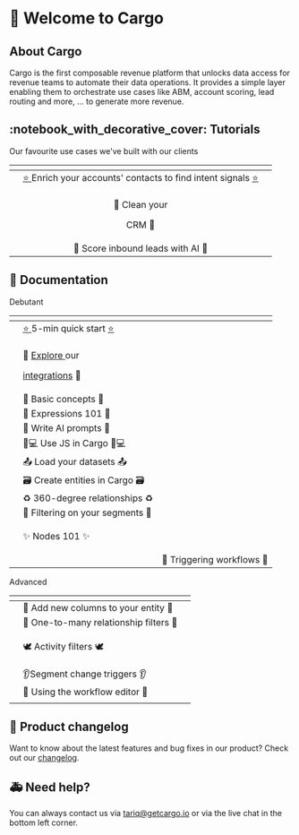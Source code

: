 # 🎉 Welcome to Cargo

## About Cargo

Cargo is the first composable revenue platform that unlocks data access for revenue teams to automate their data operations. It provides a simple layer enabling them to orchestrate use cases like ABM, account scoring, lead routing and more, … to generate more revenue.

## :notebook\_with\_decorative\_cover: Tutorials <a href="#where-to-start" id="where-to-start"></a>

Our favourite use cases we've built with our clients

<table data-view="cards"><thead><tr><th></th><th align="center"></th><th></th></tr></thead><tbody><tr><td></td><td align="center"><a href="getting-started/set-up-your-cargo-in-5-mins.md">⭐️ </a>Enrich your accounts' contacts to find intent signals  <a href="getting-started/set-up-your-cargo-in-5-mins.md">⭐</a></td><td></td></tr><tr><td></td><td align="center"><p>  🚧 Clean your </p><p>CRM 🚧</p></td><td></td></tr><tr><td></td><td align="center">    🚧 Score inbound leads with AI 🚧</td><td></td></tr></tbody></table>

## :scroll: Documentation

Debutant

<table data-view="cards"><thead><tr><th></th><th></th><th></th></tr></thead><tbody><tr><td></td><td>     <a href="getting-started/set-up-your-cargo-in-5-mins.md">⭐️ </a>5-min quick start <a href="getting-started/set-up-your-cargo-in-5-mins.md">⭐</a></td><td></td></tr><tr><td></td><td><p>          🚢 <a href="integrations/integrations-catalog/salesforce.md">Explore </a>our </p><p>            <a href="integrations/integrations-catalog/salesforce.md">integrations</a> 🚢</p></td><td></td></tr><tr><td></td><td>     <span data-gb-custom-inline data-tag="emoji" data-code="1f423">🐣</span> Basic concepts <span data-gb-custom-inline data-tag="emoji" data-code="1f423">🐣</span></td><td></td></tr><tr><td></td><td>     <span data-gb-custom-inline data-tag="emoji" data-code="1f9e2">🧢</span> Expressions 101 <span data-gb-custom-inline data-tag="emoji" data-code="1f9e2">🧢</span></td><td></td></tr><tr><td></td><td>   <span data-gb-custom-inline data-tag="emoji" data-code="1f916">🤖</span> Write AI prompts <span data-gb-custom-inline data-tag="emoji" data-code="1f916">🤖</span></td><td></td></tr><tr><td></td><td>    <span data-gb-custom-inline data-tag="emoji" data-code="1f469-1f4bb">👩💻</span> Use JS in Cargo <span data-gb-custom-inline data-tag="emoji" data-code="1f469-1f4bb">👩💻</span></td><td></td></tr><tr><td></td><td><span data-gb-custom-inline data-tag="emoji" data-code="1f4e4">📤</span>  Load your datasets <span data-gb-custom-inline data-tag="emoji" data-code="1f4e4">📤</span></td><td></td></tr><tr><td></td><td><span data-gb-custom-inline data-tag="emoji" data-code="1f5c3">🗃</span> Create entities in Cargo <span data-gb-custom-inline data-tag="emoji" data-code="1f5c3">🗃</span></td><td></td></tr><tr><td></td><td>         <span data-gb-custom-inline data-tag="emoji" data-code="267b">♻</span> 360-degree      relationships <span data-gb-custom-inline data-tag="emoji" data-code="267b">♻</span></td><td></td></tr><tr><td></td><td>      <span data-gb-custom-inline data-tag="emoji" data-code="1f9e2">🧢</span> Filtering on your  segments <span data-gb-custom-inline data-tag="emoji" data-code="1f9e2">🧢</span> </td><td></td></tr><tr><td></td><td><p>     </p><p>         <span data-gb-custom-inline data-tag="emoji" data-code="2728">✨</span> Nodes 101 <span data-gb-custom-inline data-tag="emoji" data-code="2728">✨</span></p></td><td></td></tr><tr><td></td><td></td><td><span data-gb-custom-inline data-tag="emoji" data-code="1f680">🚀</span> Triggering workflows <span data-gb-custom-inline data-tag="emoji" data-code="1f680">🚀</span></td></tr></tbody></table>

Advanced

<table data-view="cards"><thead><tr><th></th><th></th><th></th></tr></thead><tbody><tr><td></td><td><span data-gb-custom-inline data-tag="emoji" data-code="1f527">🔧</span>  Add new columns to your entity <span data-gb-custom-inline data-tag="emoji" data-code="1f527">🔧</span></td><td></td></tr><tr><td></td><td>        <span data-gb-custom-inline data-tag="emoji" data-code="1f4a0">💠</span> One-to-many    relationship filters <span data-gb-custom-inline data-tag="emoji" data-code="1f4a0">💠</span></td><td></td></tr><tr><td></td><td><p></p><p>       <span data-gb-custom-inline data-tag="emoji" data-code="1f54a">🕊</span> Activity filters <span data-gb-custom-inline data-tag="emoji" data-code="1f54a">🕊</span></p></td><td></td></tr><tr><td></td><td>     <span data-gb-custom-inline data-tag="emoji" data-code="1f442">👂</span>Segment change     triggers <span data-gb-custom-inline data-tag="emoji" data-code="1f442">👂</span></td><td></td></tr><tr><td></td><td><span data-gb-custom-inline data-tag="emoji" data-code="1f680">🚀</span> Using the workflow editor <span data-gb-custom-inline data-tag="emoji" data-code="1f680">🚀</span></td><td></td></tr><tr><td></td><td></td><td></td></tr></tbody></table>

## 🎊 Product changelog

Want to know about the latest features and bug fixes in our product? Check out our [changelog](http://changelog.getcargo.io).



## 🚑 Need help?

You can always contact us via tariq@getcargo.io or via the live chat in the bottom left corner.
